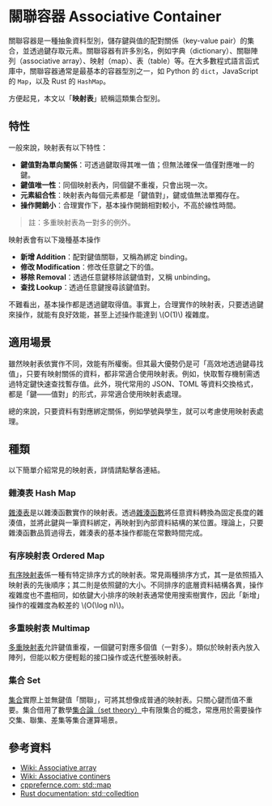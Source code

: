 # 關聯容器 Associative Container

關聯容器是一種抽象資料型別，儲存鍵與值的配對關係（key-value pair）的集合，並透過鍵存取元素。關聯容器有許多別名，例如字典（dictionary）、關聯陣列（associative array）、映射（map）、表（table）等。在大多數程式語言函式庫中，關聯容器通常是最基本的容器型別之一，如 Python 的 `dict`，JavaScript 的 `Map`，以及 Rust 的 `HashMap`。

方便起見，本文以「**映射表**」統稱這類集合型別。

## 特性

一般來說，映射表有以下特性：

- **鍵值對為單向關係**：可透過鍵取得其唯一值；但無法確保一值僅對應唯一的鍵。
- **鍵值唯一性**：同個映射表內，同個鍵不重複，只會出現一次。
- **元素組合性**：映射表內每個元素都是「鍵值對」，鍵或值無法單獨存在。
- **操作開銷小**：合理實作下，基本操作開銷相對較小，不高於線性時間。

> 註：多重映射表為一對多的例外。

映射表會有以下幾種基本操作

- **新增 Addition**：配對鍵值關聯，又稱為綁定 binding。
- **修改 Modification**：修改任意鍵之下的值。
- **移除 Removal**：透過任意鍵移除該鍵值對，又稱 unbinding。
- **查找 Lookup**：透過任意鍵搜尋該鍵值對。

不難看出，基本操作都是透過鍵取得值。事實上，合理實作的映射表，只要透過鍵來操作，就能有良好效能，甚至上述操作能達到 \\(O(1)\\) 複雜度。

## 適用場景

雖然映射表依實作不同，效能有所權衡。但其最大優勢仍是可「高效地透過鍵尋找值」，只要有映射關係的資料，都非常適合使用映射表。例如，快取暫存機制需透過特定鍵快速查找暫存值。此外，現代常用的 JSON、TOML 等資料交換格式，都是「鍵——值對」的形式，非常適合使用映射表處理。

總的來說，只要資料有對應綁定關係，例如學號與學生，就可以考慮使用映射表處理。

## 種類

以下簡單介紹常見的映射表，詳情請點擊各連結。

### 雜湊表 Hash Map

[雜湊表](hash_map.md)是以雜湊函數實作的映射表。透過[雜湊函數][hash-function]將任意資料轉換為固定長度的雜湊值，並將此鍵與一筆資料綁定，再映射到內部資料結構的某位置。理論上，只要雜湊函數品質過得去，雜湊表的基本操作都能在常數時間完成。

[hash-function]: https://en.wikipedia.org/wiki/Hash_function

### 有序映射表 Ordered Map

[有序映射表](ordered_map.md)係一種有特定排序方式的映射表。常見兩種排序方式，其一是依照插入映射表的先後順序；其二則是依照鍵的大小。不同排序的底層資料結構各異，操作複雜度也不盡相同，如依鍵大小排序的映射表通常使用搜索樹實作，因此「新增」操作的複雜度為較差的 \\(O(\log n)\\)。

### 多重映射表 Multimap

[多重映射表](multimap.md)允許鍵值重複，一個鍵可對應多個值（一對多）。類似於映射表內放入陣列，但能以較方便輕鬆的接口操作或迭代整張映射表。

### 集合 Set

[集合](set.md)實際上並無鍵值「關聯」，可將其想像成普通的映射表。只關心鍵而值不重要。集合借用了數學[集合論（set theory）][set-theory]中有限集合的概念，常應用於需要操作交集、聯集、差集等集合運算場景。

[set-theory]: https://en.wikipedia.org/wiki/Set_theory

## 參考資料

- [Wiki: Associative array](https://en.wikipedia.org/wiki/Associative_array)
- [Wiki: Associative continers](https://en.wikipedia.org/wiki/Associative_containers)
- [cpprefernce.com: std::map](https://en.cppreference.com/w/cpp/container/map)
- [Rust documentation: std::colledtion](https://doc.rust-lang.org/stable/std/collections/)
